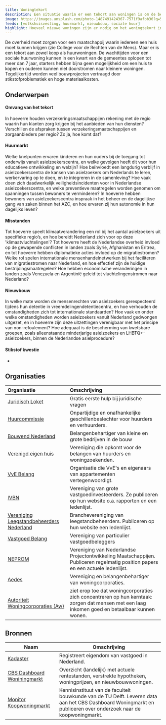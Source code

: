 ```yaml
---
title: Woningtekort
description: Een situatie waarin er een tekort aan woningen is om de bevolking in een gegeven gebied te huisvesten.
image: https://images.unsplash.com/photo-1487491424367-7571f9afbb30?q=50&w=500
feeds: [volkshuisvesting, huurmarkt, nieuwbouw, sociale huur]
highlight: Hoeveel nieuwe woningen zijn er nodig om het woningtekort in jouw regio op te lossen? En hoeveel worden er gebouwd?
---
```


De overheid moet zorgen voor een maatschappij waarin iedereen een huis moet kunnen krijgen (zie College voor de Rechten van de Mens). Maar er is een tekort aan zowel koop als huurwoningen. De wachttijden voor een sociale huurwoning kunnen in een kwart van de gemeentes oplopen tot meer dan 7 jaar, starters hebben bijna geen mogelijkheid om een huis te kopen en ouderen kunnen niet doorstromen naar kleinere woningen. Tegelijkertijd worden veel bouwprojecten vertraagd door stikstofproblematiek en hoge materiaalkosten.

## Onderwerpen

#### Omvang van het tekort

In hoeverre houden verzekeringsmaatschappijen rekening met de regio waarin hun klanten zorg krijgen bij het aanbieden van hun diensten? Verschillen de afspraken tussen verzekeringsmaatschappijen en zorgaanbieders per regio? Zo ja, hoe komt dat?

#### Huurmarkt

Welke knelpunten ervaren kinderen en hun ouders bij de toegang tot onderwijs vanuit asielzoekerscentra, en welke gevolgen heeft dit voor hun educatieve ontwikkeling en welzijn? Hoe beïnvloedt een langdurig verblijf in asielzoekerscentra de kansen van asielzoekers om Nederlands te leren, werkervaring op te doen, en te integreren in de samenleving? Hoe vaak doen zich daadwerkelijk veiligheidsincidenten voor in Nederlandse asielzoekerscentra, en welke preventieve maatregelen worden genomen om spanningen tussen bewoners te verminderen? In hoeverre hebben bewoners van asielzoekerscentra inspraak in het beheer en de dagelijkse gang van zaken binnen het AZC, en hoe ervaren zij hun autonomie in hun dagelijks leven?

#### Misstanden

Tot hoeverre speelt klimaatverandering een rol bij het aantal asielzoekers uit specifieke regio’s, en hoe bereidt Nederland zich voor op deze 'klimaatvluchtelingen'? Tot hoeverre heeft de Nederlandse overheid invloed op de gewapende conflicten in landen zoals Syrië, Afghanistan en Eritrea, en tot hoeverre hebben diplomatieke acties invloed op de migratiestromen? Welke rol spelen internationale mensenhandelnetwerken bij het faciliteren van migratiestromen naar Nederland, en hoe effectief zijn de huidige bestrijdingsmaatregelen? Hoe hebben economische veranderingen in landen zoals Venezuela en Argentinië geleid tot vluchtelingenstromen naar Nederland?

#### Nieuwbouw

In welke mate worden de mensenrechten van asielzoekers gerespecteerd tijdens hun detentie in vreemdelingendetentiecentra, en hoe verhouden de omstandigheden zich tot internationale standaarden? Hoe vaak en onder welke omstandigheden worden asielzoekers vanuit Nederland gedwongen uitgezet, en in hoeverre zijn deze uitzettingen verenigbaar met het principe van non-refoulement? Hoe adequaat is de bescherming van kwetsbare groepen, zoals alleenstaande minderjarige asielzoekers en LHBTQ+-asielzoekers, binnen de Nederlandse asielprocedure?

#### Stikstof kwestie

-

## Organisaties

| Organisatie                                                                                               | Omschrijving                                                                                                                                   |
| :-------------------------------------------------------------------------------------------------------- | :--------------------------------------------------------------------------------------------------------------------------------------------- |
| [Juridisch Loket](https://www.juridischloket.nl)                                                          | Gratis eerste hulp bij juridische vragen                                                                                                       |
| [Huurcommissie](https://www.huurcommissie.nl/)                                                            | Onpartijdige en onafhankelijke geschillenbeslechter voor huurders en verhuurders.                                                              |
| [Bouwend Nederland](https://www.bouwendnederland.nl/)                                                     | Belangenbehartiger van kleine en grote bedrijven in de bouw                                                                                    |
| [Verenigd eigen huis](https://www.eigenhuis.nl/)                                                          | Vereniging die opkomt voor de belangen van huurders en woningzoekenden.                                                                        |
| [VvE Belang](https://www.vvebelang.nl/)                                                                   | Organisatie die VvE's en eigenaars van appartementen vertegenwoordigt.                                                                         |
| [IVBN](https://ivbn.nl//)                                                                                 | Vereniging van grote vastgoedinvesteerders. Ze publiceren op hun website o.a. rapporten en een ledenlijst.                                     |
| [Vereniging Leegstandbeheerders Nederland](https://www.vlbn.nl/ledenlijst)                                | Branchevereniging van leegstandbeheerders. Publiceren op hun website een ledenlijst.                                                           |
| [Vastgoed Belang](https://www.vastgoedbelang.nl/default.aspx)                                             | Vereniging van particulier vastgoedbeleggers                                                                                                   |
| [NEPROM](https://www.neprom.nl/default.aspx)                                                              | Vereniging van Nederlandse Projectontwikkeling Maatschappijen. Publiceren regelmatig position papers en een actuele ledenlijst.                |
| [Aedes](https://aedes.nl/)                                                                                | Vereniging en belangenbehartiger van woningcorporaties.                                                                                        |
| [Autoriteit Woningcorporaties (Aw)](https://www.ilent.nl/onderwerpen/themas/autoriteit-woningcorporaties) | ziet erop toe dat woningcorporaties zich concentreren op hun kerntaak: zorgen dat mensen met een laag inkomen goed en betaalbaar kunnen wonen. |

## Bronnen

| Naam                                                                                | Omschrijving                                                                                                                                                     |
| ----------------------------------------------------------------------------------- | ---------------------------------------------------------------------------------------------------------------------------------------------------------------- |
| [Kadaster](https://www.kadaster.nl/)                                                | Registreert eigendom van vastgoed in Nederland.                                                                                                                  |
| [CBS Dashboard Woniningmarkt](https://dashboards.cbs.nl/v5/MonitorKoopwoningmarkt/) | Overzicht (landelijk) met actuele rentestanden, verstrekte hypotheken, woningprijzen, en nieuwbouwwoningen.                                                      |
| [Monitor Koopwoningmarkt](https://monitor-koopwoningmarkt.nl/)                      | Kennisinstituut van de faculteit bouwkunde van de TU Delft. Leveren data aan het CBS Dashboard Woningmarkt en publiceren over onderzoek naar de koopwoningmarkt. |
